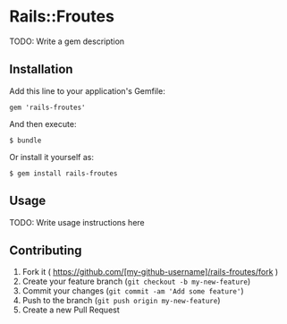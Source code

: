 # Rails::Froutes

TODO: Write a gem description

## Installation

Add this line to your application's Gemfile:

    gem 'rails-froutes'

And then execute:

    $ bundle

Or install it yourself as:

    $ gem install rails-froutes

## Usage

TODO: Write usage instructions here

## Contributing

1. Fork it ( https://github.com/[my-github-username]/rails-froutes/fork )
2. Create your feature branch (`git checkout -b my-new-feature`)
3. Commit your changes (`git commit -am 'Add some feature'`)
4. Push to the branch (`git push origin my-new-feature`)
5. Create a new Pull Request
